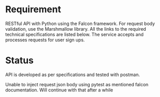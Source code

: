 # Requirement
RESTful API with Python using the Falcon framework. For request body validation, use 
the Marshmallow library. All the links to the required technical specifications are listed below. 
The service accepts and processes requests for user sign ups.

# Status
API is developed as per specifications and tested with postman. 

Unable to inject request json body using pytest as mentioned falcon documentation. Will continue with that after a while